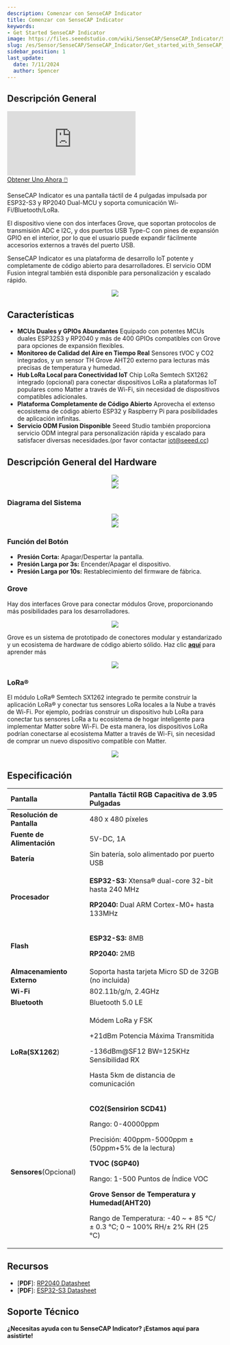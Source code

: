 ```yaml
---
description: Comenzar con SenseCAP Indicator
title: Comenzar con SenseCAP Indicator
keywords:
- Get Started SenseCAP Indicator
image: https://files.seeedstudio.com/wiki/SenseCAP/SenseCAP_Indicator/SenseCAP_Indicator_1.png
slug: /es/Sensor/SenseCAP/SenseCAP_Indicator/Get_started_with_SenseCAP_Indicator
sidebar_position: 1
last_update:
  date: 7/11/2024
  author: Spencer
---
```


## Descripción General

<iframe class="youtube-video-r" src="https://www.youtube.com/embed/IOdI5_MGbCw" title="YouTube video player" frameborder="0" allow="accelerometer; autoplay; clipboard-write; encrypted-media; gyroscope; picture-in-picture; web-share" allowfullscreen></iframe>

<div class="button-container">
  <a class="button-style" href="https://www.seeedstudio.com/SenseCAP-Indicator-D1-p-5643.html">Obtener Uno Ahora 🖱️</a>
</div>

SenseCAP Indicator es una pantalla táctil de 4 pulgadas impulsada por ESP32-S3 y RP2040 Dual-MCU y soporta comunicación Wi-Fi/Bluetooth/LoRa.

El dispositivo viene con dos interfaces Grove, que soportan protocolos de transmisión ADC e I2C, y dos puertos USB Type-C con pines de expansión GPIO en el interior, por lo que el usuario puede expandir fácilmente accesorios externos a través del puerto USB.

SenseCAP Indicator es una plataforma de desarrollo IoT potente y completamente de código abierto para desarrolladores. El servicio ODM Fusion integral también está disponible para personalización y escalado rápido.


<div align="center">
  <img class='img-responsive' width={680} src="https://files.seeedstudio.com/wiki/SenseCAP/SenseCAP_Indicator/SenseCAP_Indicator_1.png"/>
</div>


## Características

- **MCUs Duales y GPIOs Abundantes**
Equipado con potentes MCUs duales ESP32S3 y RP2040 y más de 400 GPIOs compatibles con Grove para opciones de expansión flexibles.
- **Monitoreo de Calidad del Aire en Tiempo Real**
Sensores tVOC y CO2 integrados, y un sensor TH Grove AHT20 externo para lecturas más precisas de temperatura y humedad.
- **Hub LoRa Local para Conectividad IoT**
Chip LoRa Semtech SX1262 integrado (opcional) para conectar dispositivos LoRa a plataformas IoT populares como Matter a través de Wi-Fi, sin necesidad de dispositivos compatibles adicionales.
- **Plataforma Completamente de Código Abierto**
Aprovecha el extenso ecosistema de código abierto ESP32 y Raspberry Pi para posibilidades de aplicación infinitas.
- **Servicio ODM Fusion Disponible**
Seeed Studio también proporciona servicio ODM integral para personalización rápida y escalado para satisfacer diversas necesidades.(por favor contactar iot@seeed.cc)


## Descripción General del Hardware

<div align="center"><img width="{600}" src="https://files.seeedstudio.com/wiki/SenseCAP/SenseCAP_Indicator/SenseCAP_Indicator_2.png"/></div>
<div align="center"><img width="{600}" src="https://files.seeedstudio.com/wiki/SenseCAP/SenseCAP_Indicator/SenseCAP_Indicator_3.png"/></div>

### Diagrama del Sistema

<div align="center"><img width={800} src="https://files.seeedstudio.com/wiki/SenseCAP/SenseCAP_Indicator/SenseCAP_Indicator_6.png"/></div>
<div align="center"><img width={800} src="https://files.seeedstudio.com/wiki/SenseCAP/SenseCAP_Indicator/SenseCAP_Indicator_7.png"/></div>


### Función del Botón
- **Presión Corta:** Apagar/Despertar la pantalla.
- **Presión Larga por 3s:** Encender/Apagar el dispositivo.
- **Presión Larga por 10s:** Restablecimiento del firmware de fábrica.

### Grove

Hay dos interfaces Grove para conectar módulos Grove, proporcionando más posibilidades para los desarrolladores.
<div align="center"><img width={800} src="https://files.seeedstudio.com/wiki/SenseCAP/SenseCAP_Indicator/new-grove.png"/></div>

Grove es un sistema de prototipado de conectores modular y estandarizado y un ecosistema de hardware de código abierto sólido. Haz clic [**aquí**](https://www.seeedstudio.com/category/Grove-c-1003.html) para aprender más

<div align="center"><img width={800} src="https://files.seeedstudio.com/wiki/SenseCAP/SenseCAP_Indicator/SenseCAP_Indicator_4.png"/></div>


### LoRa®
El módulo LoRa® Semtech SX1262 integrado te permite construir la aplicación LoRa® y conectar tus sensores LoRa locales a la Nube a través de Wi-Fi. Por ejemplo, podrías construir un dispositivo hub LoRa para conectar tus sensores LoRa a tu ecosistema de hogar inteligente para implementar Matter sobre Wi-Fi. De esta manera, los dispositivos LoRa podrían conectarse al ecosistema Matter a través de Wi-Fi, sin necesidad de comprar un nuevo dispositivo compatible con Matter.

<div align="center"><img width={800} src="https://files.seeedstudio.com/wiki/SenseCAP/SenseCAP_Indicator/SenseCAP_Indicator_55.png"/></div>

## Especificación

|Pantalla|Pantalla Táctil RGB Capacitiva de 3.95 Pulgadas|
| :- | :- |
|**Resolución de Pantalla**|480 x 480 píxeles|
|**Fuente de Alimentación**|5V-DC, 1A|
|**Batería**|Sin batería, solo alimentado por puerto USB|
|**Procesador**|<p>**ESP32-S3:** Xtensa® dual-core 32-bit hasta 240 MHz</p><p>**RP2040:** Dual ARM Cortex-M0+ hasta 133MHz</p>|
|**Flash**|<p>**ESP32-S3:** 8MB</p><p>**RP2040:** 2MB</p>|
|**Almacenamiento Externo**|Soporta hasta tarjeta Micro SD de 32GB (no incluida)|
|**Wi-Fi**|802.11b/g/n, 2.4GHz|
|**Bluetooth**|Bluetooth 5.0 LE|
|**LoRa(SX1262**)|<p>Módem LoRa y FSK</p><p>+21dBm Potencia Máxima Transmitida</p> <p>-136dBm@SF12 BW=125KHz Sensibilidad RX</p><p>Hasta 5km de distancia de comunicación</p>|
|**Sensores**(Opcional)|<p>**CO2(Sensirion SCD41)**</p><p>Rango: 0-40000ppm</p><p>Precisión: 400ppm-5000ppm ±(50ppm+5% de la lectura)</p><p>**TVOC (SGP40)**</p><p>Rango: 1-500 Puntos de Índice VOC</p>**Grove Sensor de Temperatura y Humedad(AHT20)**<p>Rango de Temperatura: -40 ~ + 85 ℃/± 0.3 ℃; 0 ~ 100% RH/± 2% RH (25 ℃)</p>|

## Recursos

- [**PDF**]: [RP2040 Datasheet](https://datasheets.raspberrypi.com/rp2040/rp2040-datasheet.pdf)
- [**PDF**]: [ESP32-S3 Datasheet](https://files.seeedstudio.com/wiki/SeeedStudio-XIAO-ESP32S3/res/esp32-s3_datasheet.pdf)

## Soporte Técnico

**¿Necesitas ayuda con tu SenseCAP Indicator? ¡Estamos aquí para asistirte!**

<div class="button_tech_support_container">
<a href="https://discord.com/invite/QqMgVwHT3X" class="button_tech_support_sensecap"></a>
<a href="https://support.sensecapmx.com/portal/en/home" class="button_tech_support_sensecap3"></a>
</div>

<div class="button_tech_support_container">
<a href="mailto:support@sensecapmx.com" class="button_tech_support_sensecap2"></a>
<a href="https://github.com/Seeed-Studio/wiki-documents/discussions/69" class="button_discussion"></a>
</div>
